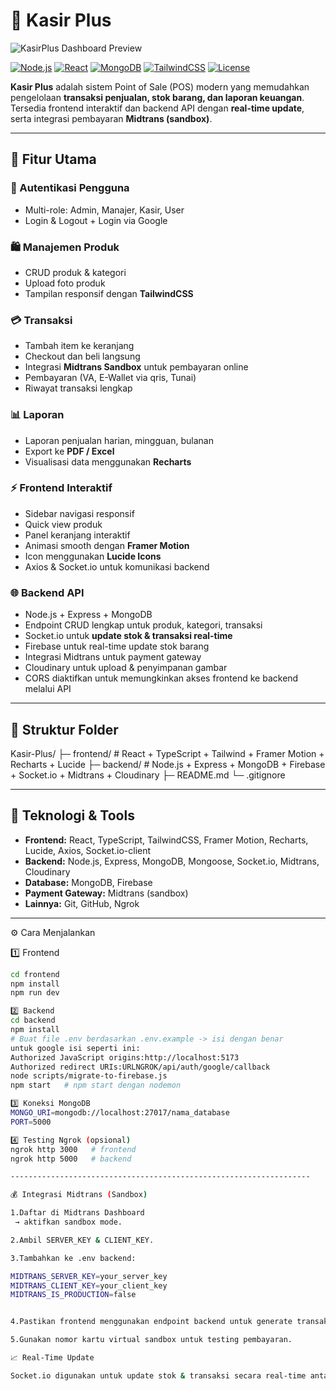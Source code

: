 # 🛒 Kasir Plus

![KasirPlus Dashboard Preview](https://res.cloudinary.com/dmrpx33rn/image/upload/v1761725178/Screenshot_from_2025-10-29_15-04-26_pq5f4h.png)

[![Node.js](https://img.shields.io/badge/Node.js-v18-green)](https://nodejs.org/) 
[![React](https://img.shields.io/badge/React-v18-blue)](https://reactjs.org/) 
[![MongoDB](https://img.shields.io/badge/MongoDB-v6-green)](https://www.mongodb.com/) 
[![TailwindCSS](https://img.shields.io/badge/TailwindCSS-v3-blue)](https://tailwindcss.com/) 
[![License](https://img.shields.io/badge/License-MIT-yellow)](LICENSE)

**Kasir Plus** adalah sistem Point of Sale (POS) modern yang memudahkan pengelolaan **transaksi penjualan, stok barang, dan laporan keuangan**.  
Tersedia frontend interaktif dan backend API dengan **real-time update**, serta integrasi pembayaran **Midtrans (sandbox)**.


---------------------------------------------------------------------

## 🎯 Fitur Utama

### 👤 Autentikasi Pengguna
- Multi-role: Admin, Manajer, Kasir, User
- Login & Logout + Login via Google

### 🛍️ Manajemen Produk
- CRUD produk & kategori
- Upload foto produk
- Tampilan responsif dengan **TailwindCSS**

### 💳 Transaksi
- Tambah item ke keranjang
- Checkout dan beli langsung
- Integrasi **Midtrans Sandbox** untuk pembayaran online
- Pembayaran (VA, E-Wallet via qris, Tunai)
- Riwayat transaksi lengkap

### 📊 Laporan
- Laporan penjualan harian, mingguan, bulanan
- Export ke **PDF / Excel**
- Visualisasi data menggunakan **Recharts**

### ⚡ Frontend Interaktif
- Sidebar navigasi responsif
- Quick view produk
- Panel keranjang interaktif
- Animasi smooth dengan **Framer Motion**
- Icon menggunakan **Lucide Icons**
- Axios & Socket.io untuk komunikasi backend

### 🌐 Backend API
- Node.js + Express + MongoDB
- Endpoint CRUD lengkap untuk produk, kategori, transaksi
- Socket.io untuk **update stok & transaksi real-time**
- Firebase untuk real-time update stok barang 
- Integrasi Midtrans untuk payment gateway
- Cloudinary untuk upload & penyimpanan gambar
- CORS diaktifkan untuk memungkinkan akses frontend ke backend melalui API

------------------------------------------------------------------

## 📁 Struktur Folder

Kasir-Plus/
├─ frontend/ # React + TypeScript + Tailwind + Framer Motion + Recharts + Lucide
├─ backend/ # Node.js + Express + MongoDB + Firebase + Socket.io + Midtrans + Cloudinary
├─ README.md
└─ .gitignore



------------------------------------------------------------------

## 🚀 Teknologi & Tools

- **Frontend:** React, TypeScript, TailwindCSS, Framer Motion, Recharts, Lucide, Axios, Socket.io-client  
- **Backend:** Node.js, Express, MongoDB, Mongoose, Socket.io, Midtrans, Cloudinary
- **Database:** MongoDB, Firebase
- **Payment Gateway:** Midtrans (sandbox)
- **Lainnya:** Git, GitHub, Ngrok  

-------------------------------------------------------------------
⚙️ Cara Menjalankan

1️⃣ Frontend
```bash
cd frontend
npm install
npm run dev

2️⃣ Backend
cd backend
npm install
# Buat file .env berdasarkan .env.example -> isi dengan benar
untuk google isi seperti ini:
Authorized JavaScript origins:http://localhost:5173
Authorized redirect URIs:URLNGROK/api/auth/google/callback
node scripts/migrate-to-firebase.js
npm start   # npm start dengan nodemon

3️⃣ Koneksi MongoDB
MONGO_URI=mongodb://localhost:27017/nama_database
PORT=5000

4️⃣ Testing Ngrok (opsional)
ngrok http 3000   # frontend
ngrok http 5000   # backend

-------------------------------------------------------------------

💰 Integrasi Midtrans (Sandbox)

1.Daftar di Midtrans Dashboard
 → aktifkan sandbox mode.

2.Ambil SERVER_KEY & CLIENT_KEY.

3.Tambahkan ke .env backend:

MIDTRANS_SERVER_KEY=your_server_key
MIDTRANS_CLIENT_KEY=your_client_key
MIDTRANS_IS_PRODUCTION=false


4.Pastikan frontend menggunakan endpoint backend untuk generate transaksi.

5.Gunakan nomor kartu virtual sandbox untuk testing pembayaran.

📈 Real-Time Update

Socket.io digunakan untuk update stok & transaksi secara real-time antar user di frontend.






